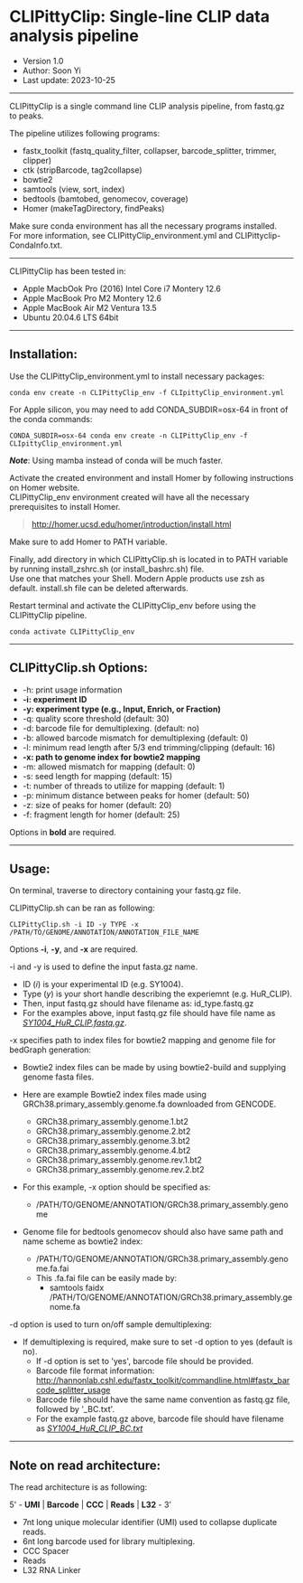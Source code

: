 # CLIPittyClip: Single-line CLIP data analysis pipeline
- Version 1.0
- Author: Soon Yi
- Last update: 2023-10-25
-------------------------------------------------------------------------------------------------------------------
CLIPittyClip is a single command line CLIP analysis pipeline, from fastq.gz to peaks.

The pipeline utilizes following programs: 
 - fastx_toolkit (fastq_quality_filter, collapser, barcode_splitter, trimmer, clipper)
 - ctk (stripBarcode, tag2collapse)
 - bowtie2
 - samtools (view, sort, index)
 - bedtools (bamtobed, genomecov, coverage)
 - Homer (makeTagDirectory, findPeaks)

Make sure conda environment has all the necessary programs installed.  
For more information, see CLIPittyClip_environment.yml and CLIPittyclip-CondaInfo.txt.

-------------------------------------------------------------------------------------------------------------------
CLIPittyClip has been tested in:
- Apple MacbOok Pro (2016) Intel Core i7 Montery 12.6
- Apple MacBook Pro M2 Montery 12.6
- Apple MacBook Air M2 Ventura 13.5
- Ubuntu 20.04.6 LTS 64bit
-------------------------------------------------------------------------------------------------------------------
## Installation:

Use the CLIPittyClip_environment.yml to install necessary packages:

    conda env create -n CLIPittyClip_env -f CLIpittyClip_environment.yml

For Apple silicon, you may need to add CONDA_SUBDIR=osx-64 in front of the conda commands:

    CONDA_SUBDIR=osx-64 conda env create -n CLIPittyClip_env -f CLIpittyClip_environment.yml

***Note***: Using mamba instead of conda will be much faster.

Activate the created environment and install Homer by following instructions on Homer website.  
CLIPittyClip_env environment created will have all the necessary prerequisites to install Homer.
> http://homer.ucsd.edu/homer/introduction/install.html

Make sure to add Homer to PATH variable.  

Finally, add directory in which CLIPittyClip.sh is located in to PATH variable by running install_zshrc.sh (or install_bashrc.sh) file.  
Use one that matches your Shell. Modern Apple products use zsh as default. install.sh file can be deleted afterwards.  

Restart terminal and activate the CLIPittyClip_env before using the CLIPittyClip pipeline.  
```
conda activate CLIPittyClip_env
```
 
-------------------------------------------------------------------------------------------------------------------
## CLIPittyClip.sh Options:
 - -h: print usage information
 - **-i: experiment ID**
 - **-y: experiment type (e.g., Input, Enrich, or Fraction)**
 - -q: quality score threshold                             (default: 30)
 - -d: barcode file for demultiplexing.                    (default: no)
 - -b: allowed barcode mismatch for demultiplexing         (default:  0)
 - -l: minimum read length after 5/3 end trimming/clipping (default: 16)
 - **-x: path to genome index for bowtie2 mapping**
 - -m: allowed mismatch for mapping                        (default:  0)
 - -s: seed length for mapping                             (default: 15)
 - -t: number of threads to utilize for mapping            (default:  1)
 - -p: minimum distance between peaks for homer            (default: 50)
 - -z: size of peaks for homer                             (default: 20)
 - -f: fragment length for homer                           (default: 25)

Options in **bold** are required.

-------------------------------------------------------------------------------------------------------------------
## Usage:
On terminal, traverse to directory containing your fastq.gz file.

CLIPittyClip.sh can be ran as following:
```
CLIPittyClip.sh -i ID -y TYPE -x /PATH/TO/GENOME/ANNOTATION/ANNOTATION_FILE_NAME
```
Options **-i**, **-y**, and **-x** are required.  

-i and -y is used to define the input fasta.gz name.
- ID (*i*) is your experimental ID (e.g. SY1004).
- Type (*y*) is your short handle describing the experiemnt (e.g. HuR_CLIP).
- Then, input fastq.gz should have filename as: id_type.fastq.gz
 - For the examples above, input fastq.gz file should have file name as <ins>*SY1004_HuR_CLIP.fastq.gz*</ins>.

-x specifies path to index files for bowtie2 mapping and genome file for bedGraph generation:  
- Bowtie2 index files can be made by using bowtie2-build and supplying genome fasta files.
- Here are example Bowtie2 index files made using GRCh38.primary_assembly.genome.fa downloaded from GENCODE.
  - GRCh38.primary_assembly.genome.1.bt2
  - GRCh38.primary_assembly.genome.2.bt2
  - GRCh38.primary_assembly.genome.3.bt2
  - GRCh38.primary_assembly.genome.4.bt2
  - GRCh38.primary_assembly.genome.rev.1.bt2
  - GRCh38.primary_assembly.genome.rev.2.bt2
- For this example, -x option should be specified as:
  - /PATH/TO/GENOME/ANNOTATION/GRCh38.primary_assembly.genome

- Genome file for bedtools genomecov should also have same path and name scheme as bowtie2 index:
  - /PATH/TO/GENOME/ANNOTATION/GRCh38.primary_assembly.genome.fa.fai
  - This .fa.fai file can be easily made by:
    - samtools faidx /PATH/TO/GENOME/ANNOTATION/GRCh38.primary_assembly.genome.fa

-d option is used to turn on/off sample demultiplexing:
- If demultiplexing is required, make sure to set -d option to yes (default is no).
  - If -d option is set to 'yes', barcode file should be provided.
  - Barcode file format information: http://hannonlab.cshl.edu/fastx_toolkit/commandline.html#fastx_barcode_splitter_usage
  - Barcode file should have the same name convention as fastq.gz file, followed by '_BC.txt'.
   - For the example fastq.gz above, barcode file should have filename as <ins>*SY1004_HuR_CLIP_BC.txt*</ins>

-------------------------------------------------------------------------------------------------------------------
## Note on read architecture:
The read architecture is as following:

5' - **UMI** | **Barcode** | **CCC** | **Reads** | **L32** - 3'

- 7nt long unique molecular identifier (UMI) used to collapse duplicate reads.
- 6nt long barcode used for library multiplexing.
- CCC Spacer
- Reads
- L32 RNA Linker

